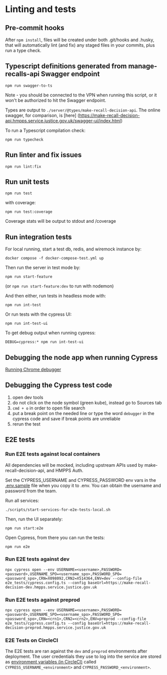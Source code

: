 # Linting and tests

## Pre-commit hooks
After `npm install`, files will be created under both .git/hooks and .husky, that will automatically lint (and fix) any staged files in your commits, plus run a type check.

## Typescript definitions generated from manage-recalls-api Swagger endpoint
```
npm run swagger-to-ts
```

Note - you should be connected to the VPN when running this script, or it won't be authorized to hit the Swagger endpoint.

Types are output to `./server/@types/make-recall-decision-api`.
The online swagger, for comparison, is [here]
(https://make-recall-decision-api.hmpps.service.justice.gov.uk/swagger-ui/index.html)

To run a Typescript compilation check:
```
npm run typecheck
```

## Run linter and fix issues

`npm run lint:fix`

## Run unit tests

`npm run test`

with coverage:

`npm run test:coverage`

Coverage stats will be output to stdout and /coverage

## Run integration tests

For local running, start a test db, redis, and wiremock instance by:

```
docker compose -f docker-compose-test.yml up
```

Then run the server in test mode by:

```
npm run start-feature
```

(or `npm run start-feature:dev` to run with nodemon)

And then either, run tests in headless mode with:

```
npm run int-test
```

Or run tests with the cypress UI:

```
npm run int-test-ui
```

To get debug output when running cypress:

`DEBUG=cypress:* npm run int-test-ui`

## Debugging the node app when running Cypress
[Running Chrome debugger](./running-app.md#debugging-in-chrome-developer-tools)

## Debugging the Cypress test code
1. open dev tools
2. do not click on the node symbol (green kube), instead go to Sources tab
3. `cmd + o` in order to open file search
4. put a break point on the needed line or type the word `debugger` in the cypress code and save if break points are unreliable 
5. rerun the test 

## E2E tests

### Run E2E tests against local containers
All dependencies will be mocked, including upstream APIs used by make-recall-decision-api, and HMPPS Auth.

Set the CYPRESS_USERNAME and CYPRESS_PASSWORD env vars in the [.env.sample](./.env.sample) file when you copy it to .env. You can obtain the username and password from the team.

Run all services:
```
./scripts/start-services-for-e2e-tests-local.sh
```

Then, run the UI separately:
```
npm run start:e2e
```

Open Cypress, from there you can run the tests:
```
npm run e2e
```

### Run E2E tests against dev
```
npx cypress open --env USERNAME=<username>,PASSWORD=<password>,USERNAME_SPO=<username_spo>,PASSWORD_SPO=<password_spo>,CRN=X098092,CRN2=X514364,ENV=dev --config-file e2e_tests/cypress.config.ts --config baseUrl=https://make-recall-decision-dev.hmpps.service.justice.gov.uk
```

### Run E2E tests against preprod
```
npx cypress open --env USERNAME=<username>,PASSWORD=<password>,USERNAME_SPO=<username_spo>,PASSWORD_SPO=<password_spo>,CRN=<crn1>,CRN2=<crn2>,ENV=preprod --config-file e2e_tests/cypress.config.ts --config baseUrl=https://make-recall-decision-preprod.hmpps.service.justice.gov.uk
```

### E2E Tests on CircleCI

The E2E tests are ran against the `dev` and `preprod` environments after deployment. The user credentials they use to log into the service are stored as [environment variables (in CircleCI)](https://app.circleci.com/settings/project/github/ministryofjustice/make-recall-decision-ui/environment-variables) called `CYPRESS_USERNAME_<environment>` and `CYPRESS_PASSWORD_<environment>`.
